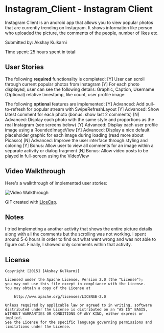 # Instagram_Client - Instagram Client

Instagram Client is an android app that allows you to view popular photos that are currently trending on Instagram. It shows information like person who uploaded the picture, the comments of the people, number of likes etc.

Submitted by: Akshay Kulkarni

Time spent: 25 hours spent in total

## User Stories
The following **required** functionality is completed:
  [Y] User can scroll through current popular photos from Instagram
  [Y] For each photo displayed, user can see the following details:
      Graphic, Caption, Username
      (Optional) relative timestamp, like count, user profile image

The following **optional** features are implemented:
  [Y] Advanced: Add pull-to-refresh for popular stream with SwipeRefreshLayout
  [Y] Advanced: Show latest comment for each photo (bonus: show last 2 comments)
  [N] Advanced: Display each photo with the same style and proportions as the real Instagram (see screens below)
  [Y] Advanced: Display each user profile image using a RoundedImageView
  [Y] Advanced: Display a nice default placeholder graphic for each image during loading (read more about Picasso)
  [N] Advanced: Improve the user interface through styling and coloring
  [Y] Bonus: Allow user to view all comments for an image within a separate activity or dialog fragment
  [N] Bonus: Allow video posts to be played in full-screen using the VideoView
  
## Video Walkthrough 

Here's a walkthrough of implemented user stories:

<img src='http://i.imgur.com/ZkHaxXY.gif' title='Video Walkthrough' width='' alt='Video Walkthrough' />

GIF created with [LiceCap](http://www.cockos.com/licecap/).

## Notes

I tried implemeting a another activity that shows the entire picture details along with all the comments but the scrolling was not working. I spent around 5-6 hours in order to find out what went wrong and was not able to figure out. Finally, I showed only comments within that activity.

## License

    Copyright [2015] [Akshay Kulkarni]

    Licensed under the Apache License, Version 2.0 (the "License");
    you may not use this file except in compliance with the License.
    You may obtain a copy of the License at

        http://www.apache.org/licenses/LICENSE-2.0

    Unless required by applicable law or agreed to in writing, software
    distributed under the License is distributed on an "AS IS" BASIS,
    WITHOUT WARRANTIES OR CONDITIONS OF ANY KIND, either express or implied.
    See the License for the specific language governing permissions and
    limitations under the License.
